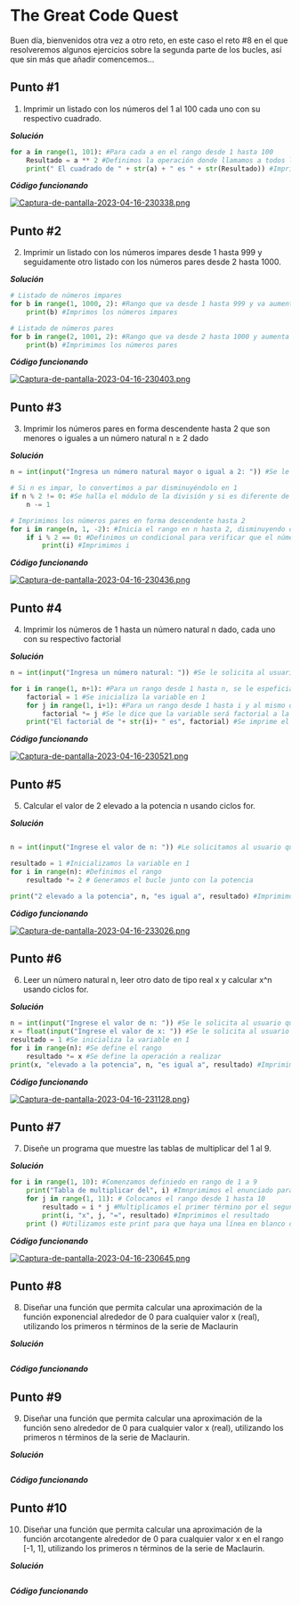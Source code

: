 # The Great Code Quest

Buen día, bienvenidos otra vez a otro reto, en este caso el reto #8 en el que resolveremos algunos ejercicios sobre la segunda parte de los bucles, así que sin más que añadir comencemos...

## Punto #1

1. Imprimir un listado con los números del 1 al 100 cada uno con su respectivo cuadrado.

***Solución***

``` python
for a in range(1, 101): #Para cada a en el rango desde 1 hasta 100
    Resultado = a ** 2 #Definimos la operación donde llamamos a todos los números del rango y se encuentra su potencia
    print(" El cuadrado de " + str(a) + " es " + str(Resultado)) #Imprimimos el resultado
```

***Código funcionando***

[![Captura-de-pantalla-2023-04-16-230338.png](https://i.postimg.cc/766sQvv8/Captura-de-pantalla-2023-04-16-230338.png)](https://postimg.cc/1gkrfj5J)

## Punto #2

2. Imprimir un listado con los números impares desde 1 hasta 999 y seguidamente otro listado con los números pares desde 2 hasta 1000.


***Solución***

``` python
# Listado de números impares
for b in range(1, 1000, 2): #Rango que va desde 1 hasta 999 y va aumentando de a 2, de manera que siempre será impar
    print(b) #Imprimos los números impares

# Listado de números pares
for b in range(2, 1001, 2): #Rango que va desde 2 hasta 1000 y aumenta de a 2
    print(b) #Imprimimos los números pares
```

***Código funcionando***

[![Captura-de-pantalla-2023-04-16-230403.png](https://i.postimg.cc/9f85fYC2/Captura-de-pantalla-2023-04-16-230403.png)](https://postimg.cc/d7ySHdhN)

## Punto #3

3. Imprimir los números pares en forma descendente hasta 2 que son menores o iguales a un número natural n ≥ 2 dado


***Solución***

``` python
n = int(input("Ingresa un número natural mayor o igual a 2: ")) #Se le solicita al usuario que ingrese un número mayor o igual a 2

# Si n es impar, lo convertimos a par disminuyéndolo en 1
if n % 2 != 0: #Se halla el módulo de la división y si es diferente de 0 entonces se le resta 1
    n -= 1

# Imprimimos los números pares en forma descendente hasta 2
for i in range(n, 1, -2): #Inicia el rango en n hasta 2, disminuyendo de a 2
    if i % 2 == 0: #Definimos un condicional para verificar que el número si sea par
        print(i) #Imprimimos i
```

***Código funcionando***

[![Captura-de-pantalla-2023-04-16-230436.png](https://i.postimg.cc/JhhvSHJ2/Captura-de-pantalla-2023-04-16-230436.png)](https://postimg.cc/nX63Dz34)

## Punto #4

4. Imprimir los números de 1 hasta un número natural n dado, cada uno con su respectivo factorial


***Solución***

``` python
n = int(input("Ingresa un número natural: ")) #Se le solicita al usuario que ingrese un número entero

for i in range(1, n+1): #Para un rango desde 1 hasta n, se le espeficia el +1 para que no vaya a restar nada
    factorial = 1 #Se inicializa la variable en 1
    for j in range(1, i+1): #Para un rango desde 1 hasta i y al mismo que el anterior se le suma 1 para que no quite un valor
        factorial *= j #Se le dice que la variable será factorial a la potencia de j
    print("El factorial de "+ str(i)+ " es", factorial) #Se imprime el resultado
```

***Código funcionando***

[![Captura-de-pantalla-2023-04-16-230521.png](https://i.postimg.cc/Hn06rTXM/Captura-de-pantalla-2023-04-16-230521.png)](https://postimg.cc/sGXY8dnf)

## Punto #5

5. Calcular el valor de 2 elevado a la potencia n usando ciclos for.


***Solución***
```python

n = int(input("Ingrese el valor de n: ")) #Le solicitamos al usuario que ingrese el número

resultado = 1 #Inicializamos la variable en 1
for i in range(n): #Definimos el rango
    resultado *= 2 # Generamos el bucle junto con la potencia

print("2 elevado a la potencia", n, "es igual a", resultado) #Imprimimos el resultado

```

***Código funcionando***

[![Captura-de-pantalla-2023-04-16-233026.png](https://i.postimg.cc/SRzf9k9d/Captura-de-pantalla-2023-04-16-233026.png)](https://postimg.cc/hQcmWFpQ)

## Punto #6

6. Leer un número natural n, leer otro dato de tipo real x y calcular x^n usando ciclos for.


***Solución***

``` python
n = int(input("Ingrese el valor de n: ")) #Se le solicita al usuario que ingrese el entero
x = float(input("Ingrese el valor de x: ")) #Se le solicita al usuario que ingrese el real
resultado = 1 #Se inicializa la variable en 1
for i in range(n): #Se define el rango
    resultado *= x #Se define la operación a realizar
print(x, "elevado a la potencia", n, "es igual a", resultado) #Imprimimos los resultados
```

***Código funcionando***

[![Captura-de-pantalla-2023-04-16-231128.png](https://i.postimg.cc/zBrWVKjd/Captura-de-pantalla-2023-04-16-231128.png)](https://postimg.cc/wtw3rtnJ)}

## Punto #7

7. Diseñe un programa que muestre las tablas de multiplicar del 1 al 9.


***Solución***

``` python
for i in range(1, 10): #Comenzamos definiedo en rango de 1 a 9
    print("Tabla de multiplicar del", i) #Imnprimimos el enunciado para cada número del rango
    for j in range(1, 11): # Colocamos el rango desde 1 hasta 10
        resultado = i * j #Multiplicamos el primer término por el segundo por medio del bucle
        print(i, "x", j, "=", resultado) #Imprimimos el resultado
    print () #Utilizamos este print para que haya una línea en blanco después de cada tabla y no queden todas juntas
```

***Código funcionando***

[![Captura-de-pantalla-2023-04-16-230645.png](https://i.postimg.cc/SsN3F2MP/Captura-de-pantalla-2023-04-16-230645.png)](https://postimg.cc/t1w2FgDd)

## Punto #8

8. Diseñar una función que permita calcular una aproximación de la función exponencial alrededor de 0 para cualquier valor x (real), utilizando los primeros n términos de la serie de Maclaurin


***Solución***

``` python
```

***Código funcionando***

## Punto #9

9. Diseñar una función que permita calcular una aproximación de la función seno alrededor de 0 para cualquier valor x (real), utilizando los primeros n términos de la serie de Maclaurin.


***Solución***

``` python
```

***Código funcionando***

## Punto #10

10. Diseñar una función que permita calcular una aproximación de la función arcotangente alrededor de 0 para cualquier valor x en el rango [-1, 1], utilizando los primeros n términos de la serie de Maclaurin. 

***Solución***

``` python
```

***Código funcionando***

